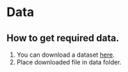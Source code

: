 # Data

## How to get required data.

1. You can download a dataset [here](https://www.kaggle.com/datasets/lakshmi25npathi/imdb-dataset-of-50k-movie-reviews).
2. Place downloaded file in data folder.

<!--https://snap.stanford.edu/data/web-Movies.html - Data without sentiment score but with review score
https://www.cs.cornell.edu/people/pabo/movie-review-data/review_polarity.tar.gz - archive containing text files with move reviews and separated into two folders (pos, neg) -->

